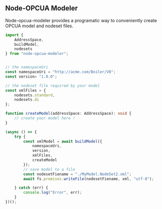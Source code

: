 ## Node-OPCUA Modeler

Node-opcua-modeler provides a programatic way to conveniently create OPCUA model and nodeset files.

```typescript
import {
    AddressSpace,
    buildModel,
    nodesets
} from "node-opcua-modeler";


// the namespaceUri
const namespaceUri = "http://acme.com/Boiler/V0";
const version= "1.0.0";

// the nodeset file required by your model
const xmlFiles = {
    nodesets.standard,
    nodesets.di
};

function createModel(addressSpace: AddressSpace): void {
    // create your model here !
}

(async () => {
    try {
        const xmlModel = await buildModel({
            namespaceUri,
            version,
            xmlFiles,
            createModel
        });
        // save model to a file
        const nodesetFiename = "./MyModel.NodeSet2.xml";
        await fs.promises.writeFile(nodesetFiename, xml, "utf-8");

    } catch (err) {
        console.log("Error", err);
    }
})();
```
